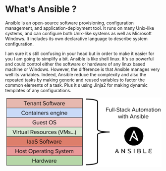 # What's Ansible ?

Ansible is an open-source software provisioning, configuration management, and application-deployment tool. It runs on many Unix-like systems, and can configure both Unix-like systems as well as Microsoft Windows. It includes its own declarative language to describe system configuration.

I am sure it s still confusing in your head but in order to make it easier for you I am going to simplify a bit. Ansible is like shell linux. It's so powerful and could control either the software or hardware of any linux based machine or Windows. However, the difference is that Ansible manages very well its variables. Indeed, Ansible reduce the complexity and also the repeated tasks by making generic and reused variables to factor the common elements of a task. Plus it s using Jinja2 for making dynamic templates of any configurations.

![](./assets/ansible02.png)
